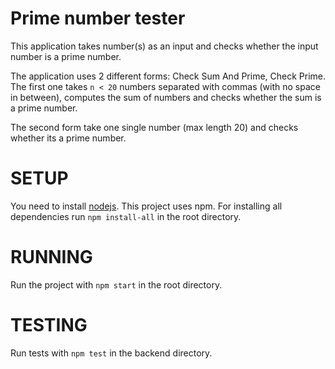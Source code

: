 # Prime number tester

This application takes number(s) as an input and checks whether the input number is a prime number.

The application uses 2 different forms: Check Sum And Prime, Check Prime. The first one takes `n < 20` numbers separated with commas (with no space in between), computes the sum of numbers and checks whether the sum is a prime number.

The second form take one single number (max length 20) and checks whether its a prime number.

# SETUP

You need to install [nodejs](https://nodejs.org/en/). This project uses npm. For installing all dependencies run `npm install-all` in the root directory.

# RUNNING

Run the project with `npm start` in the root directory.

# TESTING

Run tests with `npm test` in the backend directory.
